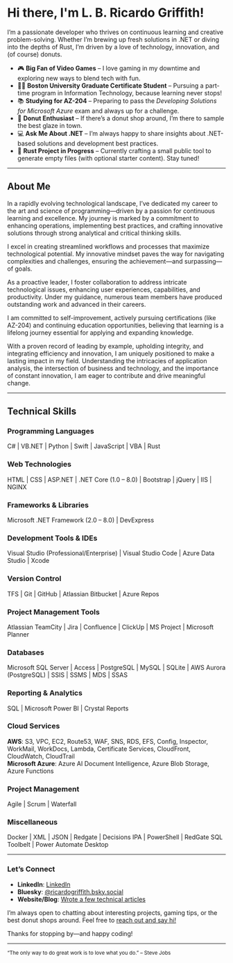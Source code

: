 # Hi there, I'm L. B. Ricardo Griffith!

I’m a passionate developer who thrives on continuous learning and creative problem-solving. Whether I’m brewing up fresh solutions in .NET or diving into the depths of Rust, I’m driven by a love of technology, innovation, and (of course) donuts.

- 🎮 **Big Fan of Video Games** – I love gaming in my downtime and exploring new ways to blend tech with fun.
- 👨‍🎓 **Boston University Graduate Certificate Student** – Pursuing a part-time program in Information Technology, because learning never stops!
- 📚 **Studying for AZ-204** – Preparing to pass the *Developing Solutions for Microsoft Azure* exam and always up for a challenge.
- 🍩 **Donut Enthusiast** – If there’s a donut shop around, I’m there to sample the best glaze in town.
- 💻 **Ask Me About .NET** – I’m always happy to share insights about .NET-based solutions and development best practices.
- 🦀 **Rust Project in Progress** – Currently crafting a small public tool to generate empty files (with optional starter content). Stay tuned!

---

## About Me

In a rapidly evolving technological landscape, I’ve dedicated my career to the art and science of programming—driven by a passion for continuous learning and excellence. My journey is marked by a commitment to enhancing operations, implementing best practices, and crafting innovative solutions through strong analytical and critical thinking skills.

I excel in creating streamlined workflows and processes that maximize technological potential. My innovative mindset paves the way for navigating complexities and challenges, ensuring the achievement—and surpassing—of goals.

As a proactive leader, I foster collaboration to address intricate technological issues, enhancing user experiences, capabilities, and productivity. Under my guidance, numerous team members have produced outstanding work and advanced in their careers.

I am committed to self-improvement, actively pursuing certifications (like AZ-204) and continuing education opportunities, believing that learning is a lifelong journey essential for applying and expanding knowledge.

With a proven record of leading by example, upholding integrity, and integrating efficiency and innovation, I am uniquely positioned to make a lasting impact in my field. Understanding the intricacies of application analysis, the intersection of business and technology, and the importance of constant innovation, I am eager to contribute and drive meaningful change.

---

## Technical Skills

### Programming Languages
C# | VB.NET | Python | Swift | JavaScript | VBA | Rust

### Web Technologies
HTML | CSS | ASP.NET | .NET Core (1.0 – 8.0) | Bootstrap | jQuery | IIS | NGINX

### Frameworks & Libraries
Microsoft .NET Framework (2.0 – 8.0) | DevExpress

### Development Tools & IDEs
Visual Studio (Professional/Enterprise) | Visual Studio Code | Azure Data Studio | Xcode

### Version Control
TFS | Git | GitHub | Atlassian Bitbucket | Azure Repos

### Project Management Tools
Atlassian TeamCity | Jira | Confluence | ClickUp | MS Project | Microsoft Planner

### Databases
Microsoft SQL Server | Access | PostgreSQL | MySQL | SQLite | AWS Aurora (PostgreSQL) | SSIS | SSMS | MDS | SSAS

### Reporting & Analytics
SQL | Microsoft Power BI | Crystal Reports

### Cloud Services
**AWS**: S3, VPC, EC2, Route53, WAF, SNS, RDS, EFS, Config, Inspector, WorkMail, WorkDocs, Lambda, Certificate Services, CloudFront, CloudWatch, CloudTrail  
**Microsoft Azure**: Azure AI Document Intelligence, Azure Blob Storage, Azure Functions

### Project Management
Agile | Scrum | Waterfall

### Miscellaneous
Docker | XML | JSON | Redgate | Decisions IPA | PowerShell | RedGate SQL Toolbelt | Power Automate Desktop

---

### Let’s Connect

- **LinkedIn**: [LinkedIn](https://www.linkedin.com/in/ricardo-griffith/)  
- **Bluesky**: [@ricardogriffith.bsky.social](@ricardogriffith.bsky.social)  
- **Website/Blog**: [Wrote a few technical articles](https://articles.ricardogriffith.com)  

I’m always open to chatting about interesting projects, gaming tips, or the best donut shops around. Feel free to [reach out and say hi!](#)

Thanks for stopping by—and happy coding!

---

<sub>“The only way to do great work is to love what you do.” – Steve Jobs</sub>
